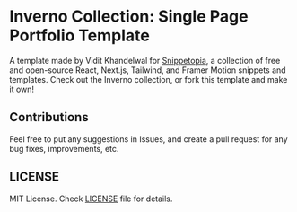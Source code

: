 # Inverno Collection: Single Page Portfolio Template

A template made by Vidit Khandelwal for [Snippetopia](https://snippetopia.xyz), a collection of free and open-source React, Next.js, Tailwind, and Framer Motion snippets and templates. Check out the Inverno collection, or fork this template and make it own!

## Contributions

Feel free to put any suggestions in Issues, and create a pull request for any bug fixes, improvements, etc. 

## LICENSE

MIT License. Check [LICENSE](https://github.com/csvidit/inverno-portfolio/blob/main/LICENSE) file for details. 

